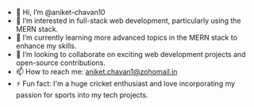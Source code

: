 - 👋 Hi, I’m @aniket-chavan10
- 👀 I’m interested in full-stack web development, particularly using the MERN stack.
- 🌱 I’m currently learning more advanced topics in the MERN stack to enhance my skills.
- 💞️ I’m looking to collaborate on exciting web development projects and open-source contributions.
- 📫 How to reach me: aniket.chavan1@zohomail.in
- ⚡ Fun fact: I'm a huge cricket enthusiast and love incorporating my passion for sports into my tech projects.

<!---
aniket-chavan10/aniket-chavan10 is a ✨ special ✨ repository because its `README.md` (this file) appears on your GitHub profile.
You can click the Preview link to take a look at your changes.
--->
